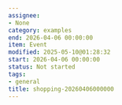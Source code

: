 ```yaml
---
assignee:
- None
category: examples
end: 2026-04-06 00:00:00
item: Event
modified: 2025-05-10@01:28:32
start: 2026-04-06 00:00:00
status: Not started
tags:
- general
title: shopping-20260406000000
---
```


